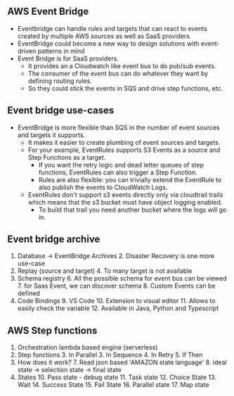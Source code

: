 ## AWS Event Bridge
* Eventbridge can handle rules and targets that can react to events created by multiple AWS sources as well as SaaS providers
* EventBridge could become a new way to design solutions with event-driven patterns in mind
* Event Bridge is for SaaS providers. 
  * It provides an a Cloudwatch like event bus to do pub/sub events. 
  * The consumer of the event bus can do whatever they want by defining routing rules. 
  * So they could stick the events in SQS and drive step functions, etc.

## Event bridge use-cases
* EventBridge is more flexible than SQS in the number of event sources and targets it supports. 
  * It makes it easier to create plumbing of event sources and targets.
  * For your example, EventRules supports S3 Events as a source and Step Functions as a target. 
    * If you want the retry logic and dead letter queues of step functions, EventRules can also trigger a Step Function. 
    * Rules are also flexible: you can trivially extend the EventRule to also publish the events to CloudWatch Logs.
  * EventRules don't support s3 events directly only via cloudtrail trails which means that the s3 bucket must have object logging enabled. 
    * To build that trail you need another bucket where the logs will go in.

## Event bridge archive
1. Database -> EventBridge Archives
   2. Disaster Recovery is one more use-case
3. Replay (source and target)
   4. To many target is not available
5. Schema registry
   6. All the possible schema for event bus can be viewed
   7. for Saas Event, we can discover schema
   8. Custom Events can be defined
8. Code Bindings
   9. VS Code
   10. Extension to visual editor
   11. Allows to easily check the variable
   12. Available in Java, Python and Typescript

## AWS Step functions

1. Orchestration lambda based engine (serverless)
2. Step functions
   3. In Parallel
   3. In Sequence
   4. In Retry
   5. If Then
6. How does it work?
   7. Read json based 'AMAZON state language'
   8. ideal state -> selection state -> final state
9. States
   10. Pass state - debug state
   11. Task state
   12. Choice State
   13. Wait
   14. Success State
   15. Fail State
   16. Parallel state
   17. Map state